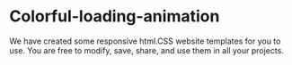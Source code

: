 # Colorful-loading-animation
We have created some responsive html.CSS website templates for you to use. You are free to modify, save, share, and use them in all your projects.
